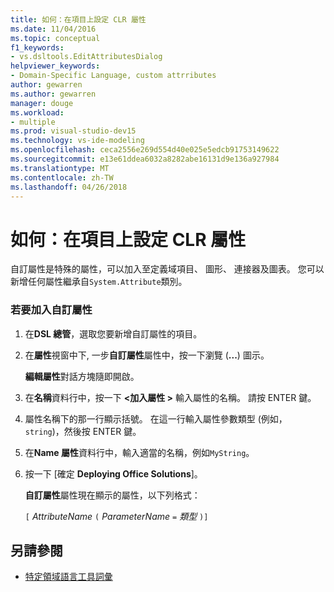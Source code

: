 ```yaml
---
title: 如何：在項目上設定 CLR 屬性
ms.date: 11/04/2016
ms.topic: conceptual
f1_keywords:
- vs.dsltools.EditAttributesDialog
helpviewer_keywords:
- Domain-Specific Language, custom attrributes
author: gewarren
ms.author: gewarren
manager: douge
ms.workload:
- multiple
ms.prod: visual-studio-dev15
ms.technology: vs-ide-modeling
ms.openlocfilehash: ceca2556e269d554d40e025e5edcb91753149622
ms.sourcegitcommit: e13e61ddea6032a8282abe16131d9e136a927984
ms.translationtype: MT
ms.contentlocale: zh-TW
ms.lasthandoff: 04/26/2018
---
```

# <a name="how-to-set-clr-attributes-on-an-element"></a>如何：在項目上設定 CLR 屬性
自訂屬性是特殊的屬性，可以加入至定義域項目、 圖形、 連接器及圖表。 您可以新增任何屬性繼承自`System.Attribute`類別。

### <a name="to-add-a-custom-attribute"></a>若要加入自訂屬性

1.  在**DSL 總管**，選取您要新增自訂屬性的項目。

2.  在**屬性**視窗中下, 一步**自訂屬性**屬性中，按一下瀏覽 (**...**) 圖示。

     **編輯屬性**對話方塊隨即開啟。

3.  在**名稱**資料行中，按一下  **\<加入屬性 >** 輸入屬性的名稱。 請按 ENTER 鍵。

4.  屬性名稱下的那一行顯示括號。 在這一行輸入屬性參數類型 (例如， `string`)，然後按 ENTER 鍵。

5.  在**Name 屬性**資料行中，輸入適當的名稱，例如`MyString`。

6.  按一下 [確定 **Deploying Office Solutions**]。

     **自訂屬性**屬性現在顯示的屬性，以下列格式：

     `[` *AttributeName* `(` *ParameterName* `=` *類型* `)]`

## <a name="see-also"></a>另請參閱

- [特定領域語言工具詞彙](http://msdn.microsoft.com/ca5e84cb-a315-465c-be24-76aa3df276aa)